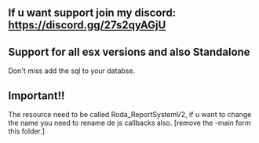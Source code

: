 ## If u want support join my discord: https://discord.gg/27s2qyAGjU

## Support for all esx versions and also Standalone

Don't miss add the sql to your databse.

## Important!!

The resource need to be called Roda_ReportSystemV2, if u want to change the name you need to rename de js callbacks also.  [remove the -main form this folder.]
